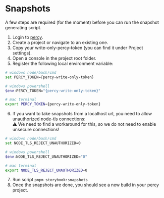 # Snapshots

A few steps are required (for the moment) before you can run the snapshot generating script.

1. Login to [percy](https://percy.io/).
2. Create a project or navigate to an existing one.
3. Copy your write-only-percy-token (you can find it under Project settings).
4. Open a console in the project root folder.
5. Register the following local environment variable:

```bash
# windows node/bash/cmd
set PERCY_TOKEN={percy-write-only-token}

# windows powershell
$env:PERCY_TOKEN="{percy-write-only-token}"

# mac terminal
export PERCY_TOKEN={percy-write-only-token}
```

6. If you want to take snapshots from a localhost url, you need to allow unauthorized node-tls connections:<br>:warning: We need to find a workaround for this, so we do not need to enable unsecure connections!

```bash
# windows node/bash/cmd
set NODE_TLS_REJECT_UNAUTHORIZED=0

# windows powershell
$env:NODE_TLS_REJECT_UNAUTHORIZED="0"

# mac terminal
export NODE_TLS_REJECT_UNAUTHORIZED=0
```

7. Run script `pnpm storybook:snapshots`
8. Once the snapshots are done, you should see a new build in your percy project.
